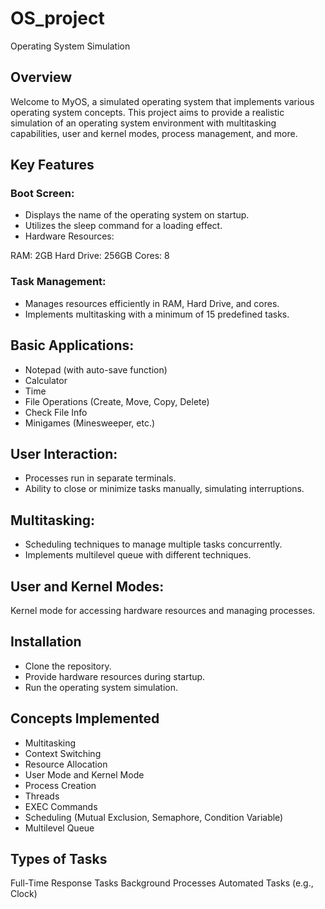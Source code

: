 # OS_project
 Operating System Simulation

 ## Overview 
Welcome to MyOS, a simulated operating system that implements various operating system concepts. This project aims to provide a realistic simulation of an operating system environment with multitasking capabilities, user and kernel modes, process management, and more.

## Key Features

### Boot Screen:
- Displays the name of the operating system on startup.
- Utilizes the sleep command for a loading effect.
- Hardware Resources:

RAM: 2GB
Hard Drive: 256GB
Cores: 8

### Task Management:
- Manages resources efficiently in RAM, Hard Drive, and cores.
- Implements multitasking with a minimum of 15 predefined tasks.
  
## Basic Applications:

- Notepad (with auto-save function)
- Calculator
- Time
- File Operations (Create, Move, Copy, Delete)
- Check File Info
- Minigames (Minesweeper, etc.)
  
## User Interaction:

- Processes run in separate terminals.
- Ability to close or minimize tasks manually, simulating interruptions.
  
## Multitasking:

- Scheduling techniques to manage multiple tasks concurrently.
- Implements multilevel queue with different techniques.
  
## User and Kernel Modes:

Kernel mode for accessing hardware resources and managing processes.

## Installation
- Clone the repository.
- Provide hardware resources during startup.
- Run the operating system simulation.
  
## Concepts Implemented
- Multitasking
- Context Switching
- Resource Allocation
- User Mode and Kernel Mode
- Process Creation
- Threads
- EXEC Commands
- Scheduling (Mutual Exclusion, Semaphore, Condition Variable)
- Multilevel Queue
  
## Types of Tasks
Full-Time Response Tasks
Background Processes
Automated Tasks (e.g., Clock)
